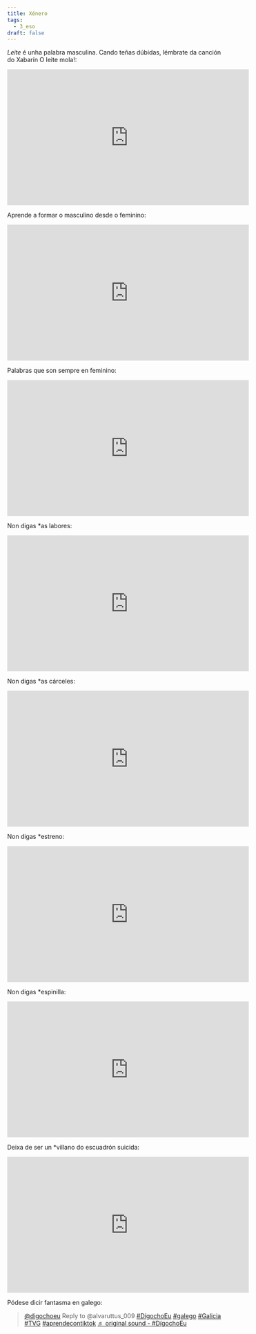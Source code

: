 ```yaml
---
title: Xénero
tags:
  - 3_eso
draft: false
---
```

*Leite* é unha palabra masculina. Cando teñas dúbidas, lémbrate da canción do Xabarín O leite mola!:

<iframe width="560" height="315" src="https://www.youtube.com/embed/_9hRR-xyi1I" title="YouTube video player" frameborder="0" allow="accelerometer; autoplay; clipboard-write; encrypted-media; gyroscope; picture-in-picture" allowfullscreen></iframe>


Aprende a formar o masculino desde o feminino:

<iframe width="560" height="315" src="https://www.youtube.com/embed/D5lNYb9xvMY" title="YouTube video player" frameborder="0" allow="accelerometer; autoplay; clipboard-write; encrypted-media; gyroscope; picture-in-picture" allowfullscreen></iframe>

Palabras que son sempre en feminino:

<iframe width="560" height="315" src="https://www.youtube.com/embed/bvfkUaUXVbM" title="YouTube video player" frameborder="0" allow="accelerometer; autoplay; clipboard-write; encrypted-media; gyroscope; picture-in-picture" allowfullscreen></iframe>

Non digas *as labores:

<iframe width="560" height="315" src="https://www.youtube.com/embed/vxJpjrhlMvk" title="YouTube video player" frameborder="0" allow="accelerometer; autoplay; clipboard-write; encrypted-media; gyroscope; picture-in-picture" allowfullscreen></iframe>

Non digas *as cárceles:

<iframe width="560" height="315" src="https://www.youtube.com/embed/K_v771PMD4Y" title="YouTube video player" frameborder="0" allow="accelerometer; autoplay; clipboard-write; encrypted-media; gyroscope; picture-in-picture" allowfullscreen></iframe>

Non digas *estreno:

<iframe width="560" height="315" src="https://www.youtube.com/embed/ugcap0-KFzQ" title="YouTube video player" frameborder="0" allow="accelerometer; autoplay; clipboard-write; encrypted-media; gyroscope; picture-in-picture" allowfullscreen></iframe>

Non digas *espinilla:

<iframe width="560" height="315" src="https://www.youtube.com/embed/Yac-KuHWH2c" title="YouTube video player" frameborder="0" allow="accelerometer; autoplay; clipboard-write; encrypted-media; gyroscope; picture-in-picture" allowfullscreen></iframe>

Deixa de ser un *villano do escuadrón suicida: 

<iframe width="560" height="315" src="https://www.youtube.com/embed/GPgEpYuAq_A" title="YouTube video player" frameborder="0" allow="accelerometer; autoplay; clipboard-write; encrypted-media; gyroscope; picture-in-picture" allowfullscreen></iframe>

Pódese dicir fantasma en galego:

<blockquote class="tiktok-embed" cite="https://www.tiktok.com/@digochoeu/video/6926878201943821574" data-video-id="6926878201943821574" style="max-width: 605px;min-width: 325px;" > <section> <a target="_blank" title="@digochoeu" href="https://www.tiktok.com/@digochoeu">@digochoeu</a> Reply to @alvaruttus_009 <a title="dígochoeu" target="_blank" href="https://www.tiktok.com/tag/d%C3%ADgochoeu">#DígochoEu</a> <a title="galego" target="_blank" href="https://www.tiktok.com/tag/galego">#galego</a> <a title="galicia" target="_blank" href="https://www.tiktok.com/tag/galicia">#Galicia</a> <a title="tvg" target="_blank" href="https://www.tiktok.com/tag/tvg">#TVG</a> <a title="aprendecontiktok" target="_blank" href="https://www.tiktok.com/tag/aprendecontiktok">#aprendecontiktok</a> <a target="_blank" title="♬ original sound - #DígochoEu" href="https://www.tiktok.com/music/original-sound-6926878163771378437">♬ original sound - #DígochoEu</a> </section> </blockquote> <script async src="https://www.tiktok.com/embed.js"></script>